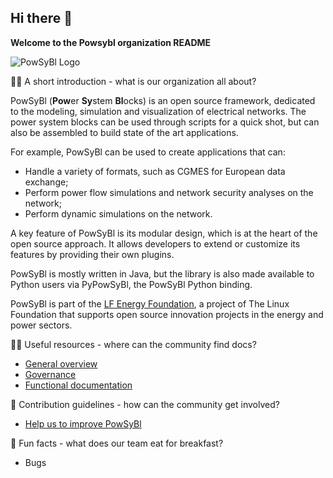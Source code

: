 ## Hi there 👋



**Welcome to the Powsybl organization README**


![PowSyBl Logo](../images/powsybl.svg?sanitize=true)


🙋‍♀️ A short introduction - what is our organization all about?


PowSyBl (**Pow**er **Sy**stem **Bl**ocks) is an open source framework, dedicated to the modeling, simulation and visualization of electrical networks. The power system blocks can be used through scripts for a quick shot, but can also be assembled to build state of the art applications.


For example, PowSyBl can be used to create applications that can:
- Handle a variety of formats, such as CGMES for European data exchange;
- Perform power flow simulations and network security analyses on the network;
- Perform dynamic simulations on the network.


A key feature of PowSyBl is its modular design, which is at the heart of the open source approach. It allows developers to extend or customize its features by providing their own plugins.


PowSyBl is mostly written in Java, but the library is also made available to Python users via PyPowSyBl, the PowSyBl Python binding.


PowSyBl is part of the [LF Energy Foundation](https://www.lfenergy.org), a project of The Linux Foundation that supports open source innovation projects in the energy and power sectors.



👩‍💻 Useful resources - where can the community find docs?

- [General overview](https://www.powsybl.org/pages/overview)
- [Governance](https://www.powsybl.org/pages/overview/governance)
- [Functional documentation](https://powsybl.readthedocs.io/en/latest/)



🌈 Contribution guidelines - how can the community get involved?

- [Help us to improve PowSyBl](https://www.powsybl.org/pages/contributing/)




🍿 Fun facts - what does our team eat for breakfast?

- Bugs

